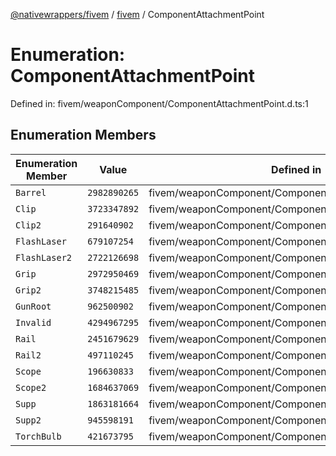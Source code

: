 [@nativewrappers/fivem](../../README.md) / [fivem](../README.md) / ComponentAttachmentPoint

# Enumeration: ComponentAttachmentPoint

Defined in: fivem/weaponComponent/ComponentAttachmentPoint.d.ts:1

## Enumeration Members

| Enumeration Member | Value | Defined in |
| ------ | ------ | ------ |
| <a id="barrel"></a> `Barrel` | `2982890265` | fivem/weaponComponent/ComponentAttachmentPoint.d.ts:17 |
| <a id="clip"></a> `Clip` | `3723347892` | fivem/weaponComponent/ComponentAttachmentPoint.d.ts:3 |
| <a id="clip2"></a> `Clip2` | `291640902` | fivem/weaponComponent/ComponentAttachmentPoint.d.ts:4 |
| <a id="flashlaser"></a> `FlashLaser` | `679107254` | fivem/weaponComponent/ComponentAttachmentPoint.d.ts:5 |
| <a id="flashlaser2"></a> `FlashLaser2` | `2722126698` | fivem/weaponComponent/ComponentAttachmentPoint.d.ts:6 |
| <a id="grip"></a> `Grip` | `2972950469` | fivem/weaponComponent/ComponentAttachmentPoint.d.ts:12 |
| <a id="grip2"></a> `Grip2` | `3748215485` | fivem/weaponComponent/ComponentAttachmentPoint.d.ts:13 |
| <a id="gunroot"></a> `GunRoot` | `962500902` | fivem/weaponComponent/ComponentAttachmentPoint.d.ts:9 |
| <a id="invalid"></a> `Invalid` | `4294967295` | fivem/weaponComponent/ComponentAttachmentPoint.d.ts:2 |
| <a id="rail"></a> `Rail` | `2451679629` | fivem/weaponComponent/ComponentAttachmentPoint.d.ts:15 |
| <a id="rail2"></a> `Rail2` | `497110245` | fivem/weaponComponent/ComponentAttachmentPoint.d.ts:16 |
| <a id="scope"></a> `Scope` | `196630833` | fivem/weaponComponent/ComponentAttachmentPoint.d.ts:10 |
| <a id="scope2"></a> `Scope2` | `1684637069` | fivem/weaponComponent/ComponentAttachmentPoint.d.ts:11 |
| <a id="supp"></a> `Supp` | `1863181664` | fivem/weaponComponent/ComponentAttachmentPoint.d.ts:7 |
| <a id="supp2"></a> `Supp2` | `945598191` | fivem/weaponComponent/ComponentAttachmentPoint.d.ts:8 |
| <a id="torchbulb"></a> `TorchBulb` | `421673795` | fivem/weaponComponent/ComponentAttachmentPoint.d.ts:14 |

